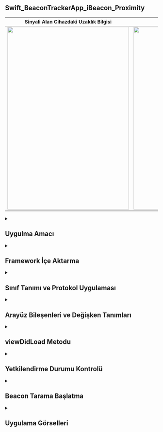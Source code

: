 ## Swift_BeaconTrackerApp_iBeacon_Proximity
| Sinyali Alan Cihazdaki Uzaklık Bilgisi | Sinyal Yayan Cihaz |
|---------|---------|
| <img src="https://github.com/user-attachments/assets/789a0034-0dac-4657-919b-b47d8535227f" width="400" height="600"> | <img src="https://github.com/user-attachments/assets/89aa155e-55ca-4644-9779-4d9f41b523ab" width="400" height="600"> |



 <details>
    <summary><h2>Uygulma Amacı</h2></summary>
    Proje Amacı
   Bu uygulamanın amacı, Bluetooth Low Energy (BLE) beacon'larını kullanarak kullanıcının cihazının konumunu tespit etmek ve cihazın beacon'lara olan mesafesine göre kullanıcı arayüzünü dinamik bir şekilde güncellemektir. BLE beacon'ları, düşük enerjiyle çalışan cihazlar olup, genellikle belirli bir alanda mesafe tabanlı konum takibi sağlar. Bu tür cihazlar, özellikle iç mekan konumlandırma ve yakınlık tabanlı uygulamalarda yaygın olarak kullanılır
  </details>  

  <details>
    <summary><h2>Framework İçe Aktarma</h2></summary>
    iOS uygulamaları için kullanıcı arayüzü oluşturma ve yönetme işlemlerini destekleyen framework'tür. Bu uygulamada, temel UI bileşenlerini kullanmak için içe aktarılmıştır.
    import CoreLocation: Kullanıcının cihaz konumu ve beacon gibi yakınlık bilgilerini işlemek için kullanılan framework'tür. Bluetooth tabanlı beacon'ların algılanmasını sağlar
    
    ```
    import UIKit
    import CoreLocation


    ```
  </details> 

  <details>
    <summary><h2>Sınıf Tanımı ve Protokol Uygulaması</h2></summary>
    ViewController: UIViewController sınıfını miras alarak uygulamanın kullanıcı arayüzünü yönetmek için oluşturulmuş özel bir sınıftır.
    CLLocationManagerDelegate: Bu protokol, konum tabanlı olayları ve değişiklikleri dinlemek ve işlemek için gerekli metodları içerir. Örneğin, beacon'ların algılanması gibi işlemler bu protokol üzerinden yapılır

    
    ```
    class ViewController: UIViewController, CLLocationManagerDelegate {
    ```
  </details> 

  <details>
    <summary><h2>Arayüz Bileşenleri ve Değişken Tanımları</h2></summary>
    @IBOutlet var distanceReading: UILabel!: Kullanıcı arayüzündeki bir UILabel bileşenini kodla ilişkilendiren bir bağlantıdır. Bu uygulamada, beacon ile olan mesafe bilgisi burada gösterilir.
    var locationManeger: CLLocationManager?: Cihazın konum ve beacon bilgilerini yönetmek için kullanılan CLLocationManager sınıfına ait bir değişkendir. Opsiyonel olarak tanımlanmıştır çünkü başlangıçta değer atanmamıştır
    
    ```
     @IBOutlet var distanceReading: UILabel!
    var locationManeger: CLLocationManager?



    
    ```
  </details> 


  <details>
    <summary><h2>viewDidLoad Metodu</h2></summary>
    locationManeger = CLLocationManager(): Yeni bir CLLocationManager nesnesi oluşturulur. Bu nesne konum ve beacon yönetimini sağlar.
    locationManeger?.delegate = self: Bu sınıf, CLLocationManager olaylarını dinlemek için kendi kendini temsilci olarak atar.
    locationManeger?.requestAlwaysAuthorization(): Kullanıcıdan, uygulamanın konum servislerini "her zaman" kullanması için izin istenir.
    view.backgroundColor = .gray: Uygulamanın arka plan rengi gri olarak ayarlanır. Bu, başlangıç durumunu ifade eder.
    
    ```
    override func viewDidLoad() {
    super.viewDidLoad()
    
    locationManeger = CLLocationManager()
    locationManeger?.delegate = self
    locationManeger?.requestAlwaysAuthorization()
    
    view.backgroundColor = .gray
    }



    ```
  </details> 

  <details>
    <summary><h2>Yetkilendirme Durumu Kontrolü</h2></summary>
    didChangeAuthorization: Kullanıcının konum izniyle ilgili değişiklikleri işlemek için çağrılır.
    if status == .authorizedAlways: Kullanıcı, uygulamanın her zaman konuma erişmesine izin verdiyse işlemler devam eder.
    CLLocationManager.isMonitoringAvailable(for: CLBeaconRegion.self): Beacon izleme özelliğinin mevcut olup olmadığını kontrol eder.
    CLLocationManager.isRangingAvailable(): Beacon'ların yakınlık aralığının algılanabilir olup olmadığını kontrol eder.
    startScannning(): Eğer tüm koşullar uygunsa, beacon taraması başlatılır.
    
    ```
    func locationManager(_ manager: CLLocationManager, didChangeAuthorization status: CLAuthorizationStatus) {
    if status == .authorizedAlways {
        if CLLocationManager.isMonitoringAvailable(for: CLBeaconRegion.self) {
            if CLLocationManager.isRangingAvailable() {
                startScannning()
            }
        }
    }
    }




    ```
  </details> 

  <details>
    <summary><h2>Beacon Tarama Başlatma</summary>
   startScannning: Beacon taramasını başlatmak için kullanılan bir metottur.
   UUID(uuidString: "5A4BCFCE-174E-4BAC-A814-092E77F6B7E5"): Beacon'ları tanımlamak için kullanılan benzersiz bir UUID oluşturulur.
   CLBeaconRegion: Belirli bir beacon bölgesini tanımlayan bir sınıftır. major ve minor değerleri belirli beacon'ları daha spesifik olarak tanımlamak için kullanılır
   locationManeger?.startMonitoring(for: beaconRegion): Belirtilen beacon bölgesi izlenmeye başlanır.
   locationManeger?.startRangingBeacons(in: beaconRegion): İzlenen beacon'ların yakınlık aralıkları hesaplanır
    
    ```
    func startScannning() {
    let uuid = UUID(uuidString: "5A4BCFCE-174E-4BAC-A814-092E77F6B7E5")!
    let beaconRegion = CLBeaconRegion(proximityUUID: uuid, major: 123, minor: 456, identifier: "Mybeacon")
    locationManeger?.startMonitoring(for: beaconRegion)
    locationManeger?.startRangingBeacons(in: beaconRegion)
    }
    ```
  </details> 


<details>
    <summary><h2>Uygulama Görselleri </h2></summary>
    
    
 <table style="width: 100%;">
    <tr>
        <td style="text-align: center; width: 16.67%;">
            <h4 style="font-size: 14px;">Sinyale en yakin Konum Uyarisi</h4>
            <img src="https://github.com/user-attachments/assets/dde9ddcf-86d3-4ed5-89d5-cca873a83407" style="width: 100%; height: auto;">
        </td>
        <td style="text-align: center; width: 16.67%;">
            <h4 style="font-size: 14px;">Sinyale yakin durum Konum Uyarisi</h4>
            <img src="https://github.com/user-attachments/assets/0ad11829-187e-4bf2-815c-0aaf9e4da31d" style="width: 100%; height: auto;">
        </td>
        <td style="text-align: center; width: 16.67%;">
            <h4 style="font-size: 14px;">Sinyalin uzak durum Konum Uyarisi</h4>
            <img src="https://github.com/user-attachments/assets/5f0678cf-6807-42a4-b393-cf73989ad8d3" style="width: 100%; height: auto;">
        </td>
    </tr>
</table>
  </details> 
